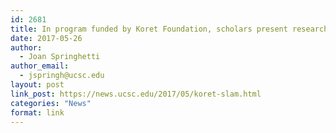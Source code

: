 ```yaml
---
id: 2681
title: In program funded by Koret Foundation, scholars present research at poster slam
date: 2017-05-26
author:
  - Joan Springhetti
author_email:
  - jspringh@ucsc.edu
layout: post
link_post: https://news.ucsc.edu/2017/05/koret-slam.html
categories: "News"
format: link
---
```

